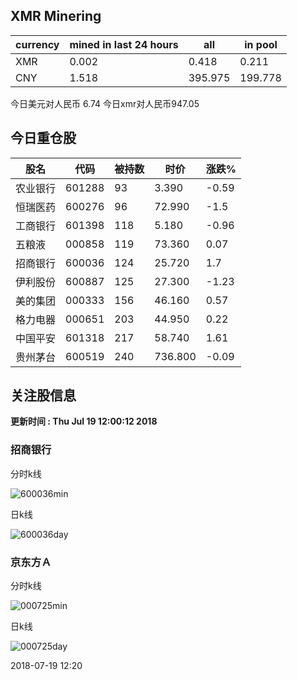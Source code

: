 ## XMR Minering

|currency|mined in last 24 hours|all|in pool|
|---|---|---|---|
|XMR|0.002|0.418|0.211|
|CNY|1.518|395.975|199.778|

今日美元对人民币 6.74	今日xmr对人民币947.05


## 今日重仓股 

|股名|代码|被持数|时价|涨跌%|
|---|---|---|---|---|
|农业银行|601288|93|3.390|-0.59|
|恒瑞医药|600276|96|72.990|-1.5|
|工商银行|601398|118|5.180|-0.96|
|五粮液|000858|119|73.360|0.07|
|招商银行|600036|124|25.720|1.7|
|伊利股份|600887|125|27.300|-1.23|
|美的集团|000333|156|46.160|0.57|
|格力电器|000651|203|44.950|0.22|
|中国平安|601318|217|58.740|1.61|
|贵州茅台|600519|240|736.800|-0.09|

## 关注股信息
**更新时间 : Thu Jul 19 12:00:12 2018**
### 招商银行 
分时k线

![600036min](http://image.sinajs.cn/newchart/min/n/sh600036.gif)

日k线

![600036day](http://image.sinajs.cn/newchart/daily/n/sh600036.gif)

### 京东方Ａ 
分时k线

![000725min](http://image.sinajs.cn/newchart/min/n/sz000725.gif)

日k线

![000725day](http://image.sinajs.cn/newchart/daily/n/sz000725.gif)

2018-07-19 12:20